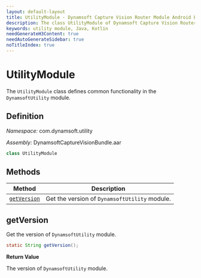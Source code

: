 ```yaml
---
layout: default-layout
title: UtilityModule - Dynamsoft Capture Vision Router Module Android Edition API Reference
description: The class UtilityModule of Dynamsoft Capture Vision Router Module represents general functions of the utility module.
keywords: utility module, Java, Kotlin
needGenerateH3Content: true
needAutoGenerateSidebar: true
noTitleIndex: true
---
```


# UtilityModule

The `UtilityModule` class defines common functionality in the `DynamsoftUtility` module.

## Definition

*Namespace:* com.dynamsoft.utility

*Assembly:* DynamsoftCaptureVisionBundle.aar

```java
class UtilityModule
```

## Methods

| Method | Description |
| ------ | ----------- |
| [`getVersion`](#getversion) | Get the version of `DynamsoftUtility` module. |

## getVersion

Get the version of `DynamsoftUtility` module.

```java
static String getVersion();
```

**Return Value**

The version of `DynamsoftUtility` module.

